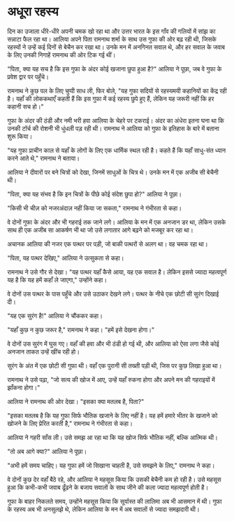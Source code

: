 # अधूरा रहस्य

दिन का उजाला धीरे-धीरे अपनी चमक खो रहा था और उत्तर भारत के इस गाँव की गलियों में सांझ का सन्नाटा फैल रहा था। आलिया अपने पिता रामनाथ शर्मा के साथ उस गुफा की ओर बढ़ रही थी, जिसके रहस्यों ने उन्हें कई दिनों से बेचैन कर रखा था। उनके मन में अनगिनत सवाल थे, और हर सवाल के जवाब के लिए उनकी निगाहें रामनाथ की ओर टिक गई थीं।

"पिता, क्या यह सच है कि इस गुफा के अंदर कोई खजाना छुपा हुआ है?" आलिया ने पूछा, जब वे गुफा के प्रवेश द्वार पर पहुँचे।

रामनाथ ने कुछ पल के लिए चुप्पी साध ली, फिर बोले, "यह गुफा सदियों से रहस्यमयी कहानियों का केंद्र रही है। यहाँ की लोककथाएँ कहती हैं कि इस गुफा में कई रहस्य छुपे हुए हैं, लेकिन यह जरूरी नहीं कि हर कहानी सच हो।"

गुफा के अंदर की ठंडी और नमी भरी हवा आलिया के चेहरे पर टकराई। अंदर का अंधेरा इतना घना था कि उनकी टॉर्च की रोशनी भी धुंधली पड़ रही थी। रामनाथ ने आलिया को गुफा के इतिहास के बारे में बताना शुरू किया।

"यह गुफा प्राचीन काल से यहाँ के लोगों के लिए एक धार्मिक स्थल रही है। कहते हैं कि यहाँ साधु-संत ध्यान करने आते थे," रामनाथ ने बताया।

आलिया ने दीवारों पर बने चित्रों को देखा, जिनमें साधुओं के चित्र थे। उनके मन में एक अजीब सी बेचैनी थी।

"पिता, क्या यह संभव है कि इन चित्रों के पीछे कोई संदेश छुपा हो?" आलिया ने पूछा।

"किसी भी चीज़ को नजरअंदाज़ नहीं किया जा सकता," रामनाथ ने गंभीरता से कहा।

वे दोनों गुफा के अंदर और भी गहराई तक जाने लगे। आलिया के मन में एक अनजान डर था, लेकिन उसके साथ ही एक अजीब सा आकर्षण भी था जो उसे लगातार आगे बढ़ने को मजबूर कर रहा था।

अचानक आलिया की नजर एक पत्थर पर पड़ी, जो बाकी पत्थरों से अलग था। वह चमक रहा था।

"पिता, यह पत्थर देखिए," आलिया ने उत्सुकता से कहा।

रामनाथ ने उसे गौर से देखा। "यह पत्थर यहाँ कैसे आया, यह एक सवाल है। लेकिन इससे ज्यादा महत्वपूर्ण यह है कि यह हमें कहाँ ले जाएगा," उन्होंने कहा।

वे दोनों उस पत्थर के पास पहुँचे और उसे उठाकर देखने लगे। पत्थर के नीचे एक छोटी सी सुरंग दिखाई दी।

"यह एक सुरंग है!" आलिया ने चौंककर कहा।

"यहाँ कुछ न कुछ जरूर है," रामनाथ ने कहा। "हमें इसे देखना होगा।"

वे दोनों उस सुरंग में घुस गए। वहाँ की हवा और भी ठंडी हो गई थी, और आलिया को ऐसा लगा जैसे कोई अनजान ताकत उन्हें खींच रही हो।

सुरंग के अंत में एक छोटी सी गुफा थी। वहाँ एक पुरानी सी तख्ती पड़ी थी, जिस पर कुछ लिखा हुआ था।

रामनाथ ने उसे पढ़ा, "जो सत्य की खोज में आए, उन्हें यहाँ रुकना होगा और अपने मन की गहराइयों में झाँकना होगा।"

आलिया ने रामनाथ की ओर देखा। "इसका क्या मतलब है, पिता?"

"इसका मतलब है कि यह गुफा सिर्फ भौतिक खजाने के लिए नहीं है। यह हमें हमारे भीतर के खजाने को खोजने के लिए प्रेरित करती है," रामनाथ ने गंभीरता से कहा।

आलिया ने गहरी साँस ली। उसे समझ आ रहा था कि यह खोज सिर्फ भौतिक नहीं, बल्कि आत्मिक थी।

"तो अब आगे क्या?" आलिया ने पूछा।

"अभी हमें समय चाहिए। यह गुफा हमें जो सिखाना चाहती है, उसे समझने के लिए," रामनाथ ने कहा।

वे दोनों कुछ देर वहाँ बैठे रहे, और आलिया ने महसूस किया कि उसकी बेचैनी कम हो रही है। उसे महसूस हुआ कि कभी-कभी जवाब ढूँढने के बजाय सवालों के साथ जीने की कला ज्यादा महत्वपूर्ण होती है।

गुफा के बाहर निकलते समय, उन्होंने महसूस किया कि सूर्यास्त की लालिमा अब भी आसमान में थी। गुफा के रहस्य अब भी अनसुलझे थे, लेकिन आलिया के मन में अब सवालों से ज्यादा समझदारी थी।